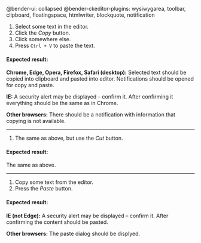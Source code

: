 @bender-ui: collapsed
@bender-ckeditor-plugins: wysiwygarea, toolbar, clipboard, floatingspace, htmlwriter, blockquote, notification

1. Select some text in the editor.
2. Click the *Copy* button.
3. Click somewhere else.
4. Press `Ctrl + V` to paste the text.

#### Expected result:

**Chrome, Edge, Opera, Firefox, Safari (desktop):** Selected text should be copied into clipboard and pasted into editor. Notifications should be opened for copy and paste.

**IE:** A security alert may be displayed &ndash; confirm it. After confirming it everything should be the same as in Chrome.

**Other browsers:** There should be a notification with information that copying is not available.

----

1. The same as above, but use the *Cut* button.

#### Expected result:

The same as above.

----

1. Copy some text from the editor.
2. Press the *Paste* button.

#### Expected result:

**IE (not Edge):** A security alert may be displayed &ndash; confirm it. After confirming the content should be pasted.

**Other browsers:** The paste dialog should be displyed.
